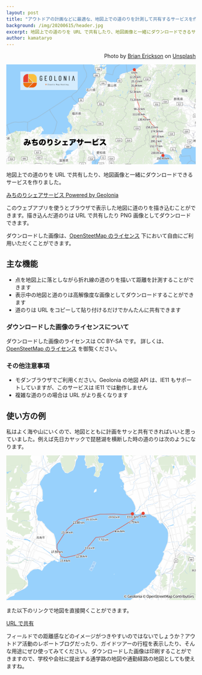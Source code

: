 ```yaml
---
layout: post
title: "アウトドアの計画などに最適な、地図上での道のりを計測して共有するサービスを作りました。"
background: /img/20200615/header.jpg
excerpt: 地図上での道のりを URL で共有したり、地図画像と一緒にダウンロードできるサービスです。
author: kamataryo
---
```


<p style="text-align: right;">Photo by <a href="https://unsplash.com/@brianericksonco">Brian Erickson</a> on <a href="https://unsplash.com/">Unsplash</a></p>

[![](/img/20200615/service.png)](https://michinori.geolonia.com/)

地図上での道のりを URL で共有したり、地図画像と一緒にダウンロードできるサービスを作りました。

[みちのりシェアサービス Powered by Geolonia](https://michinori.geolonia.com/)

このウェブアプリを使うとブラウザで表示した地図に道のりを描き込むことができます。描き込んだ道のりは URL で共有したり PNG 画像としてダウンロードできます。

ダウンロードした画像は、[OpenSteetMap のライセンス](https://www.openstreetmap.org/copyright/ja) 下において自由にご利用いただくことができます。

## 主な機能

- 点を地図上に落としながら折れ線の道のりを描いて距離を計測することができます
- 表示中の地図と道のりは高解像度な画像としてダウンロードすることができます
- 道のりは URL をコピーして貼り付けるだけでかんたんに共有できます

### ダウンロードした画像のライセンスについて

ダウンロードした画像のライセンスは CC BY-SA です。 詳しくは、[OpenSteetMap のライセンス](https://www.openstreetmap.org/copyright/ja) を御覧ください。

### その他注意事項

- モダンブラウザでご利用ください。Geolonia の地図 API は、IE11 もサポートしていますが、このサービスは IE11 では動作しません
- 複雑な道のりの場合は URL がより長くなります

## 使い方の例

私はよく海や山にいくので、地図とともに計画をサッと共有できればいいと思っていました。例えば先日カヤックで琵琶湖を横断した時の道のりは次のようになります。

![琵琶湖を往復で横断した軌跡。33.01km](/img/20200615/biwako.png)

また以下のリンクで地図を直接開くことができます。

[URL で共有](https://michinori.geolonia.com/?g=136.2317076530839%2C35.38798363611198%3B136.21495321294435%2C35.37948422699655%3B136.18814610872084%2C35.365822586422965%3B136.15836043736255%2C35.353069635539995%3B136.14421224346717%2C35.35185496374187%3B136.13304261670646%2C35.3406183836197%3B136.1177774601358%2C35.32816521267513%3B136.10437390802485%2C35.324520019169384%3B136.0876194678853%2C35.32148223236321%3B136.08017305004535%2C35.323001140033455%3B136.07235431131323%2C35.33484764053844%3B136.07272663220544%2C35.34092209552426%3B136.09134267680457%2C35.36400085962006%3B136.11256496764776%2C35.378877092079804%3B136.13639350473494%2C35.38373404348937%3B136.15203098219774%2C35.38676948963577%3B136.1780934446369%2C35.38707302796831%3B136.19633716834522%2C35.38616240954451%3B136.21197464580808%2C35.38737656515805#10.88/35.3722/136.1528)

フィールドでの距離感などのイメージがつきやすいのではないでしょうか？アウトドア活動のレポートブログだったり、ガイドツアーの行程を表示したり、そんな用途にぜひ使ってみてください。
ダウンロードした画像は印刷することができますので、学校や会社に提出する通学路の地図や通勤経路の地図としても使えますね。
